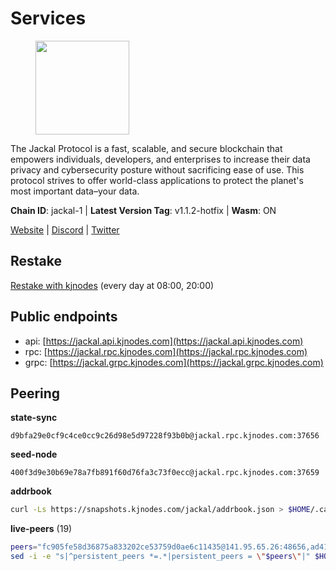 # Services

<figure><img src="https://raw.githubusercontent.com/kj89/testnet_manuals/main/pingpub/logos/jackal.png" width="150" alt=""><figcaption></figcaption></figure>

The Jackal Protocol is a fast, scalable, and secure blockchain that empowers  individuals, developers, and enterprises to increase their data privacy and  cybersecurity posture without sacrificing ease of use. This protocol strives  to offer world-class applications to protect the planet's most important data–your data.

**Chain ID**: jackal-1 | **Latest Version Tag**: v1.1.2-hotfix | **Wasm**: ON

[Website](https://jackalprotocol.com) | [Discord](https://discord.com/invite/5GKym3p6rj) | [Twitter](https://twitter.com/Jackal_Protocol)

## Restake

[Restake with kjnodes](https://restake.app/jackal/jklvaloper1tr3wm3mdkz0tda6t7vavqnn7fe2g4un0f67xmt) (every day at 08:00, 20:00)
## Public endpoints

* api: [https://jackal.api.kjnodes.com](https://jackal.api.kjnodes.com)
* rpc: [https://jackal.rpc.kjnodes.com](https://jackal.rpc.kjnodes.com)
* grpc: [https://jackal.grpc.kjnodes.com](https://jackal.grpc.kjnodes.com)

## Peering

**state-sync**

```text
d9bfa29e0cf9c4ce0cc9c26d98e5d97228f93b0b@jackal.rpc.kjnodes.com:37656
```

**seed-node**

```text
400f3d9e30b69e78a7fb891f60d76fa3c73f0ecc@jackal.rpc.kjnodes.com:37659
```

**addrbook**
```bash
curl -Ls https://snapshots.kjnodes.com/jackal/addrbook.json > $HOME/.canine/config/addrbook.json
```

**live-peers** (19)
```bash
peers="fc905fe58d36875a833202ce53759d0ae6c11435@141.95.65.26:48656,ad41936e5f89b119fdaae25fef0652949770f06e@185.107.57.74:26656,170397e75ca2b0f4e9f3b1bb5d0d23f9b10f01c7@46.4.53.94:30565,5745d29dd5b49009f405e21913a474a23f1e40ec@131.153.57.226:43656,0841db0ae5e5443905837e196d2e1ffd31f2e480@131.153.202.81:36656,d9bfa29e0cf9c4ce0cc9c26d98e5d97228f93b0b@65.109.88.38:37656,11c23c5341d0ac69f9ebb3be9afa7fe0e134ece0@94.79.54.137:28656,6852add4eaa027707a6000c78ea9e7cde81b058f@18.118.26.4:26656,4398bd773ac885b7365de3604eb487be10c54563@185.16.38.210:26906,55df88ae25223565af42ccd6b3b558b8e70bba31@213.239.216.252:26656,f6aaf53be76e005f83376ceca6d26d30ac93d42c@46.4.81.204:33656,173c43436e2287f3660c344a5fd2386da4a61968@65.109.92.241:11126,c0b6d010bb442ff6511bc6fdde1f319b8a3a3bdc@65.108.127.50:17556,d39fecbc409541de13fa644d90066d4dabe08262@95.165.89.222:24475,0985977a794b298e7ef990fe344d572c60c453b1@172.105.72.158:26656,2747cd770717937021e66d3da8b730c666d74ae6@65.109.93.152:36156,ebc272824924ea1a27ea3183dd0b9ba713494f83@95.214.52.139:26906,26b6255375a592c3b0664bd474a6975f468c3785@88.99.164.158:11126,a79da224ad9d4501dbf1d547986ebec55d56b951@135.181.128.114:17556"
sed -i -e "s|^persistent_peers *=.*|persistent_peers = \"$peers\"|" $HOME/.canine/config/config.toml
```
